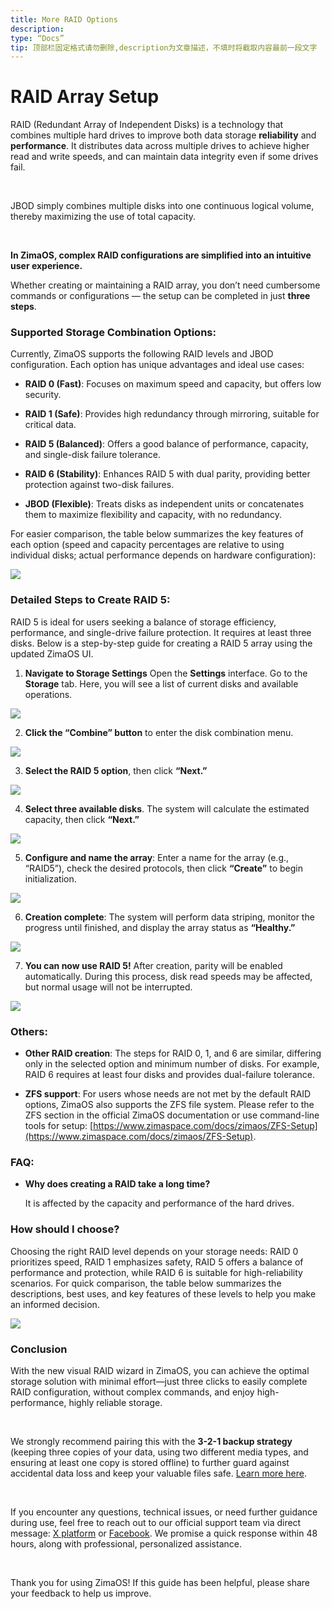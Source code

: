 ```yaml
---
title: More RAID Options
description:
type: “Docs”
tip: 顶部栏固定格式请勿删除,description为文章描述，不填时将截取内容最前一段文字
---
```

# RAID Array Setup
RAID (Redundant Array of Independent Disks) is a technology that combines multiple hard drives to improve both data storage **reliability** and **performance**. It distributes data across multiple drives to achieve higher read and write speeds, and can maintain data integrity even if some drives fail.

<br/>


JBOD simply combines multiple disks into one continuous logical volume, thereby maximizing the use of total capacity.

  <br/>


**In ZimaOS, complex RAID configurations are simplified into an intuitive user experience.**
  <br/>

Whether creating or maintaining a RAID array, you don’t need cumbersome commands or configurations — the setup can be completed in just **three steps**.

  

### Supported Storage Combination Options:

Currently, ZimaOS supports the following RAID levels and JBOD configuration. Each option has unique advantages and ideal use cases:

*   **RAID 0 (Fast)**: Focuses on maximum speed and capacity, but offers low security.
    
*   **RAID 1 (Safe)**: Provides high redundancy through mirroring, suitable for critical data.
    
*   **RAID 5 (Balanced)**: Offers a good balance of performance, capacity, and single-disk failure tolerance.
    
*   **RAID 6 (Stability)**: Enhances RAID 5 with dual parity, providing better protection against two-disk failures.
    
*   **JBOD (Flexible)**: Treats disks as independent units or concatenates them to maximize flexibility and capacity, with no redundancy.
    

  

For easier comparison, the table below summarizes the key features of each option (speed and capacity percentages are relative to using individual disks; actual performance depends on hardware configuration):

  

![](https://manage.icewhale.io/api/static/docs/1755075585086_copyImage.png)

  

  

### Detailed Steps to Create RAID 5:

RAID 5 is ideal for users seeking a balance of storage efficiency, performance, and single-drive failure protection. It requires at least three disks. Below is a step-by-step guide for creating a RAID 5 array using the updated ZimaOS UI.

  

1.  **Navigate to Storage Settings** Open the **Settings** interface. Go to the **Storage** tab. Here, you will see a list of current disks and available operations.
    

![](https://manage.icewhale.io/api/static/docs/1755075586219_copyImage.png)

2.  **Click the “Combine” button** to enter the disk combination menu.
    

![](https://manage.icewhale.io/api/static/docs/1755075587914_copyImage.png)

3.  **Select the RAID 5 option**, then click **“Next.”**
    

![](https://manage.icewhale.io/api/static/docs/1755075589691_copyImage.png)

4.  **Select three available disks**. The system will calculate the estimated capacity, then click **“Next.”**
    

![](https://manage.icewhale.io/api/static/docs/1755075591241_copyImage.png)

5.  **Configure and name the array**: Enter a name for the array (e.g., “RAID5”), check the desired protocols, then click **“Create”** to begin initialization.
    

![](https://manage.icewhale.io/api/static/docs/1755075592784_copyImage.png)

6.  **Creation complete**: The system will perform data striping, monitor the progress until finished, and display the array status as **“Healthy.”**
    

![](https://manage.icewhale.io/api/static/docs/1755075594884_copyImage.png)

7.  **You can now use RAID 5!** After creation, parity will be enabled automatically. During this process, disk read speeds may be affected, but normal usage will not be interrupted.
    

![](https://manage.icewhale.io/api/static/docs/1755075596383_copyImage.png)

### Others:

*   **Other RAID creation**: The steps for RAID 0, 1, and 6 are similar, differing only in the selected option and minimum number of disks. For example, RAID 6 requires at least four disks and provides dual-failure tolerance.
    
*   **ZFS support**: For users whose needs are not met by the default RAID options, ZimaOS also supports the ZFS file system. Please refer to the ZFS section in the official ZimaOS documentation or use command-line tools for setup: [https://www.zimaspace.com/docs/zimaos/ZFS-Setup](https://www.zimaspace.com/docs/zimaos/ZFS-Setup).
    

  

### FAQ:

*   **Why does creating a RAID take a long time?**
    
     It is affected by the capacity and performance of the hard drives.
        
    
      
    

### **How** **should I choose?**

Choosing the right RAID level depends on your storage needs: RAID 0 prioritizes speed, RAID 1 emphasizes safety, RAID 5 offers a balance of performance and protection, while RAID 6 is suitable for high-reliability scenarios. For quick comparison, the table below summarizes the descriptions, best uses, and key features of these levels to help you make an informed decision.

![](https://manage.icewhale.io/api/static/docs/1755075597233_copyImage.png)

  

### **Conclusion**

With the new visual RAID wizard in ZimaOS, you can achieve the optimal storage solution with minimal effort—just three clicks to easily complete RAID configuration, without complex commands, and enjoy high-performance, highly reliable storage.

  <br/>

We strongly recommend pairing this with the **3-2-1 backup strategy** (keeping three copies of your data, using two different media types, and ensuring at least one copy is stored offline) to further guard against accidental data loss and keep your valuable files safe. [Learn more here](https://www.zimaspace.com/docs/zimaos/How-to-Use-3-2-1-Backup-on-ZimaOS%EF%BC%9F).

  <br/>

If you encounter any questions, technical issues, or need further guidance during use, feel free to reach out to our official support team via direct message: [X platform](http://bit.ly/45Ef2Du) or [Facebook](http://bit.ly/3HofnB3). We promise a quick response within 48 hours, along with professional, personalized assistance.

  <br/>

Thank you for using ZimaOS! If this guide has been helpful, please share your feedback to help us improve.